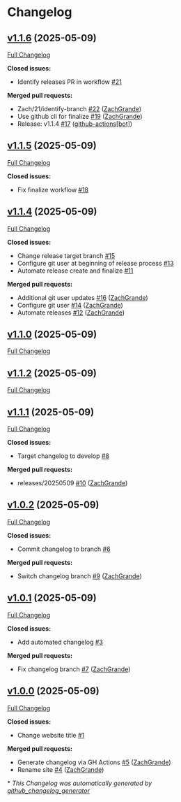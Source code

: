 # Changelog

## [v1.1.6](https://github.com/ZachGrande/changelog-demo/tree/v1.1.6) (2025-05-09)

[Full Changelog](https://github.com/ZachGrande/changelog-demo/compare/v1.1.5...v1.1.6)

**Closed issues:**

- Identify releases PR in workflow [\#21](https://github.com/ZachGrande/changelog-demo/issues/21)

**Merged pull requests:**

- Zach/21/identify-branch [\#22](https://github.com/ZachGrande/changelog-demo/pull/22) ([ZachGrande](https://github.com/ZachGrande))
- Use github cli for finalize [\#19](https://github.com/ZachGrande/changelog-demo/pull/19) ([ZachGrande](https://github.com/ZachGrande))
- Release: v1.1.4 [\#17](https://github.com/ZachGrande/changelog-demo/pull/17) ([github-actions[bot]](https://github.com/apps/github-actions))

## [v1.1.5](https://github.com/ZachGrande/changelog-demo/tree/v1.1.5) (2025-05-09)

[Full Changelog](https://github.com/ZachGrande/changelog-demo/compare/v1.1.4...v1.1.5)

**Closed issues:**

- Fix finalize workflow [\#18](https://github.com/ZachGrande/changelog-demo/issues/18)

## [v1.1.4](https://github.com/ZachGrande/changelog-demo/tree/v1.1.4) (2025-05-09)

[Full Changelog](https://github.com/ZachGrande/changelog-demo/compare/v1.1.0...v1.1.4)

**Closed issues:**

- Change release target branch [\#15](https://github.com/ZachGrande/changelog-demo/issues/15)
- Configure git user at beginning of release process [\#13](https://github.com/ZachGrande/changelog-demo/issues/13)
- Automate release create and finalize [\#11](https://github.com/ZachGrande/changelog-demo/issues/11)

**Merged pull requests:**

- Additional git user updates [\#16](https://github.com/ZachGrande/changelog-demo/pull/16) ([ZachGrande](https://github.com/ZachGrande))
- Configure git user [\#14](https://github.com/ZachGrande/changelog-demo/pull/14) ([ZachGrande](https://github.com/ZachGrande))
- Automate releases [\#12](https://github.com/ZachGrande/changelog-demo/pull/12) ([ZachGrande](https://github.com/ZachGrande))

## [v1.1.0](https://github.com/ZachGrande/changelog-demo/tree/v1.1.0) (2025-05-09)

[Full Changelog](https://github.com/ZachGrande/changelog-demo/compare/v1.1.2...v1.1.0)

## [v1.1.2](https://github.com/ZachGrande/changelog-demo/tree/v1.1.2) (2025-05-09)

[Full Changelog](https://github.com/ZachGrande/changelog-demo/compare/v1.1.1...v1.1.2)

## [v1.1.1](https://github.com/ZachGrande/changelog-demo/tree/v1.1.1) (2025-05-09)

[Full Changelog](https://github.com/ZachGrande/changelog-demo/compare/v1.0.2...v1.1.1)

**Closed issues:**

- Target changelog to develop [\#8](https://github.com/ZachGrande/changelog-demo/issues/8)

**Merged pull requests:**

- releases/20250509 [\#10](https://github.com/ZachGrande/changelog-demo/pull/10) ([ZachGrande](https://github.com/ZachGrande))

## [v1.0.2](https://github.com/ZachGrande/changelog-demo/tree/v1.0.2) (2025-05-09)

[Full Changelog](https://github.com/ZachGrande/changelog-demo/compare/v1.0.1...v1.0.2)

**Closed issues:**

- Commit changelog to branch [\#6](https://github.com/ZachGrande/changelog-demo/issues/6)

**Merged pull requests:**

- Switch changelog branch [\#9](https://github.com/ZachGrande/changelog-demo/pull/9) ([ZachGrande](https://github.com/ZachGrande))

## [v1.0.1](https://github.com/ZachGrande/changelog-demo/tree/v1.0.1) (2025-05-09)

[Full Changelog](https://github.com/ZachGrande/changelog-demo/compare/v1.0.0...v1.0.1)

**Closed issues:**

- Add automated changelog [\#3](https://github.com/ZachGrande/changelog-demo/issues/3)

**Merged pull requests:**

- Fix changelog branch [\#7](https://github.com/ZachGrande/changelog-demo/pull/7) ([ZachGrande](https://github.com/ZachGrande))

## [v1.0.0](https://github.com/ZachGrande/changelog-demo/tree/v1.0.0) (2025-05-09)

[Full Changelog](https://github.com/ZachGrande/changelog-demo/compare/d104dd165b6cdf75fcdd02431a2e0e214f0d12b7...v1.0.0)

**Closed issues:**

- Change website title [\#1](https://github.com/ZachGrande/changelog-demo/issues/1)

**Merged pull requests:**

- Generate changelog via GH Actions [\#5](https://github.com/ZachGrande/changelog-demo/pull/5) ([ZachGrande](https://github.com/ZachGrande))
- Rename site [\#4](https://github.com/ZachGrande/changelog-demo/pull/4) ([ZachGrande](https://github.com/ZachGrande))



\* *This Changelog was automatically generated by [github_changelog_generator](https://github.com/github-changelog-generator/github-changelog-generator)*
